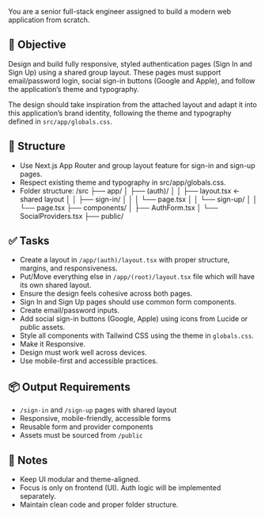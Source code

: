 You are a senior full-stack engineer assigned to build a modern web application from scratch.

## 💼 Objective
Design and build fully responsive, styled authentication pages (Sign In and Sign Up) using a shared group layout. These pages must support email/password login, social sign-in buttons (Google and Apple), and follow the application’s theme and typography.

The design should take inspiration from the attached layout and adapt it into this application’s brand identity, following the theme and typography defined in `src/app/globals.css`.


## 🧰 Structure
- Use Next.js App Router and group layout feature for sign-in and sign-up pages.
- Respect existing theme and typography in src/app/globals.css.
- Folder structure:
	/src
	├── app/
	│   ├── (auth)/
	│   │   ├── layout.tsx ← shared layout
	│   │   ├── sign-in/
	│   │   │   └── page.tsx
	│   │   └── sign-up/
	│   │       └── page.tsx
	├── components/
	│   ├── AuthForm.tsx
	│   └── SocialProviders.tsx
	├── public/

## ✅ Tasks
- Create a layout in `/app/(auth)/layout.tsx` with proper structure, margins, and responsiveness.
- Put/Move everything else in `/app/(root)/layout.tsx` file which will have its own shared layout. 
- Ensure the design feels cohesive across both pages.
- Sign In and Sign Up pages should use common form components.
- Create email/password inputs.
- Add social sign-in buttons (Google, Apple) using icons from Lucide or public assets.
- Style all components with Tailwind CSS using the theme in `globals.css`.
- Make it Responsive.
- Design must work well across devices.
- Use mobile-first and accessible practices.

## 📦 Output Requirements
- `/sign-in` and `/sign-up` pages with shared layout
- Responsive, mobile-friendly, accessible forms
- Reusable form and provider components
- Assets must be sourced from `/public`

## 📝 Notes
- Keep UI modular and theme-aligned.
- Focus is only on frontend (UI). Auth logic will be implemented separately.
- Maintain clean code and proper folder structure.